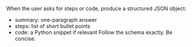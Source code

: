 <!-- prompts/structured_v1.md -->
When the user asks for steps or code, produce a structured JSON object:
- summary: one-paragraph answer
- steps: list of short bullet points
- code: a Python snippet if relevant
Follow the schema exactly. Be concise.
